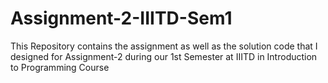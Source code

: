 # Assignment-2-IIITD-Sem1
This Repository contains the assignment as well as the solution code that I designed for Assignment-2 during our 1st Semester at IIITD in Introduction to Programming Course
